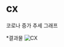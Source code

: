 # cx
코로나 증가 추세 그래프

*결과물
![CX](https://user-images.githubusercontent.com/59365672/125721666-7f2de3b0-fbcb-4332-99eb-569ecdf984e5.png)
